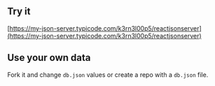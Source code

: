 ## Try it

[https://my-json-server.typicode.com/k3rn3l00p5/reactjsonserver](https://my-json-server.typicode.com/k3rn3l00p5/reactjsonserver)

## Use your own data

Fork it and change `db.json` values or create a repo with a `db.json` file.

